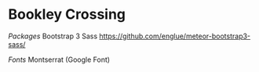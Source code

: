 Bookley Crossing
================

*Packages*
Bootstrap 3 Sass
https://github.com/englue/meteor-bootstrap3-sass/

*Fonts*
Montserrat (Google Font)